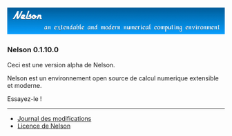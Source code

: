 ![banner](banner_homepage.png)

### Nelson 0.1.10.0

Ceci est une version alpha de Nelson. 

Nelson est un environnement open source de calcul numerique extensible et moderne.

Essayez-le !

</div>

* * *

*   [Journal des modifications](changelog.html)
*   [Licence de Nelson](licence.html)

